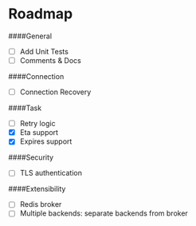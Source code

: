 Roadmap
=====================

####General
* [ ] Add Unit Tests
* [ ] Comments & Docs

####Connection
* [ ] Connection Recovery

####Task
* [ ] Retry logic
* [x] Eta support
* [x] Expires support

####Security
* [ ] TLS authentication

####Extensibility
* [ ] Redis broker
* [ ] Multiple backends: separate backends from broker
